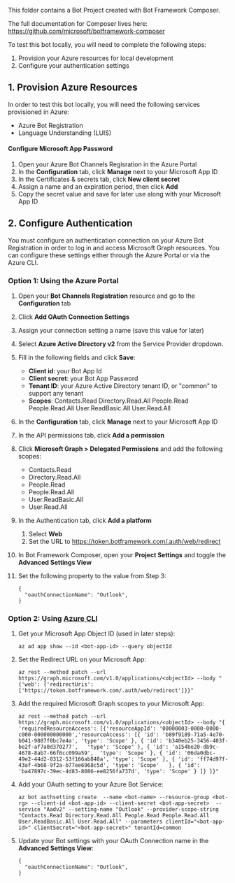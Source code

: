 This folder contains a Bot Project created with Bot Framework Composer.

The full documentation for Composer lives here:
https://github.com/microsoft/botframework-composer

To test this bot locally, you will need to complete the following steps:
1. Provision your Azure resources for local development
2. Configure your authentication settings

## 1. Provision Azure Resources
In order to test this bot locally, you will need the following services provisioned in Azure:
- Azure Bot Registration
- Language Understanding (LUIS)

#### Configure Microsoft App Password
1. Open your Azure Bot Channels Regisration in the Azure Portal
2. In the **Configuration** tab, click **Manage** next to your Microsoft App ID
3. In the Certificates & secrets tab, click **New client secret**
4. Assign a name and an expiration period, then click **Add**
5. Copy the secret value and save for later use along with your Microsoft App ID

## 2. Configure Authentication
You must configure an authentication connection on your Azure Bot Registration in order to log in and access Microsoft Graph resources. You can configure these settings either through the Azure Portal or via the Azure CLI.

### Option 1: Using the Azure Portal
1. Open your **Bot Channels Registration** resource and go to the **Configuration** tab
2. Click **Add OAuth Connection Settings**
3. Assign your connection setting a name (save this value for later)
4. Select **Azure Active Directory v2** from the Service Provider dropdown.
5. Fill in the following fields and click **Save**:
    * **Client id**: your Bot App Id
    * **Client secret**: your Bot App Password
    * **Tenant ID**: your Azure Active Directory tenant ID, or "common" to support any tenant
    * **Scopes**: Contacts.Read Directory.Read.All People.Read People.Read.All User.ReadBasic.All User.Read.All
6. In the **Configuration** tab, click **Manage** next to your Microsoft App ID
7. In the API permissions tab, click **Add a permission**
8. Click **Microsoft Graph > Delegated Permissions** and add the following scopes: 
    * Contacts.Read
    * Directory.Read.All
    * People.Read 
    * People.Read.All 
    * User.ReadBasic.All 
    * User.Read.All

9. In the Authentication tab, click **Add a platform**
    1. Select **Web**
    2. Set the URL to https://token.botframework.com/.auth/web/redirect
10. In Bot Framework Composer, open your **Project Settings** and toggle the **Advanced Settings View**
1. Set the following property to the value from Step 3:
    ```
    {
      "oauthConnectionName": "Outlook",
    }
    ```

### Option 2: Using [Azure CLI](https://docs.microsoft.com/en-us/cli/azure/install-azure-cli)
1. Get your Microsoft App Object ID (used in later steps):
    ```
    az ad app show --id <bot-app-id> --query objectId
    ```

2. Set the Redirect URL on your Microsoft App:
    ```
    az rest --method patch --url https://graph.microsoft.com/v1.0/applications/<objectId> --body "{'web': {'redirectUris': ['https://token.botframework.com/.auth/web/redirect']}}"
    ```

3. Add the required Microsoft Graph scopes to your Microsoft App:
    ```
    az rest --method patch --url https://graph.microsoft.com/v1.0/applications/<objectId> --body "{ 'requiredResourceAccess': [{'resourceAppId': '00000003-0000-0000-c000-000000000000','resourceAccess': [{ 'id': 'b89f9189-71a5-4e70-b041-9887f0bc7e4a', 'type': 'Scope' }, { 'id': 'b340eb25-3456-403f-be2f-af7a0d370277',	'type': 'Scope'	}, { 'id': 'a154be20-db9c-4678-8ab7-66f6cc099a59',	'type': 'Scope'	}, { 'id': '06da0dbc-49e2-44d2-8312-53f166ab848a', 'type': 'Scope' }, { 'id': 'ff74d97f-43af-4b68-9f2a-b77ee6968c5d', 'type': 'Scope'	}, { 'id': 'ba47897c-39ec-4d83-8086-ee8256fa737d', 'type': 'Scope' } ]}	]}"
    ```


4. Add your OAuth setting to your Azure Bot Service:
    ```
    az bot authsetting create  --name <bot-name> --resource-group <bot-rg> --client-id <bot-app-id> --client-secret <bot-app-secret>  --service "Aadv2" --setting-name "Outlook" --provider-scope-string "Contacts.Read Directory.Read.All People.Read People.Read.All User.ReadBasic.All User.Read.All" --parameters clientId="<bot-app-id>" clientSecret="<bot-app-secret>" tenantId=common
    ```

5. Update your Bot settings with your OAuth Connection name in the **Advanced Settings View**:
    ```
    {
      "oauthConnectionName": "Outlook",
    }
    ```
